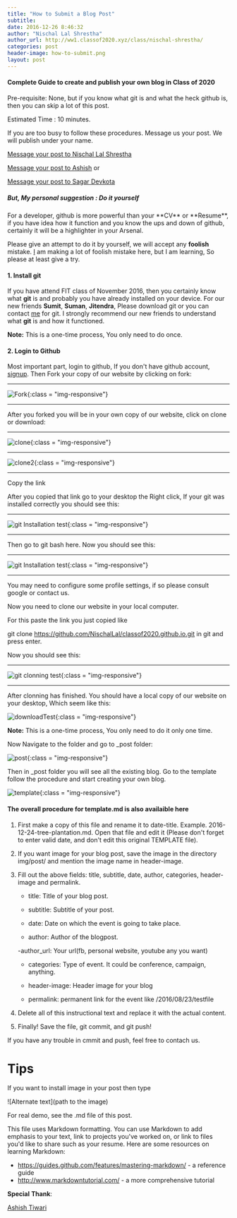 ```yaml
---
title: "How to Submit a Blog Post"
subtitle:
date: 2016-12-26 8:46:32
author: "Nischal Lal Shrestha"
author_url: http://ww1.classof2020.xyz/class/nischal-shrestha/
categories: post
header-image: how-to-submit.png
layout: post
---
```


<h4>Complete Guide to create and publish your own blog in Class of 2020</h4>

Pre-requisite: None, but if you know what git is and what the heck github is, then you can skip a lot of this post.

Estimated Time : 10 minutes.

If you are too busy to follow  these procedures. Message us your post. We will publish under your name.

[Message your post to Nischal Lal Shrestha](https://www.facebook.com/NischalLalShrestha)

[Message your post to Ashish](https://www.facebook.com/megamindat) or

[Message your post to Sagar Devkota](https://facebook.com/sagardev1998)

<h5>But, My personal suggestion : Do it yourself</h5>
For a developer, github is more powerful than your **CV** or **Resume**, if you have idea how it function and you know the ups and down of github, certainly it will be a highlighter in your Arsenal.

Please give an attempt to do it by yourself,  we will accept any **foolish** mistake. [I](https://www.facebook.com/NischalLalShrestha) am making a lot of foolish mistake here, but I am learning, So please at least give a try.

<h4>1. Install git</h4>


If you have attend FIT class of November 2016, then you certainly know what **git** is and probably you have already installed on your device. For our new friends **Sumit**, **Suman**, **Jitendra**, Please download git or you can contact [me](https://www.facebook.com/NischalLalShrestha) for git. I strongly recommend our new friends to understand what **git** is and how it functioned.


**Note:** This is a one-time process, You only need to do once.

<h4>2. Login to Github</h4>

Most important part, login to github, If you don't have github account, [signup](https://www.github.io).
Then Fork your copy of our website by clicking on fork:

---------------------------------------------------------------------------------

![Fork](/img/post/fork.jpg){:class = "img-responsive"}

---------------------------------------------------------------------------------


After you forked you will be in your own copy of our website, click on clone or download:


---------------------------------------------------------------------------------

![clone](/img/post/clone1.jpg){:class = "img-responsive"}

---------------------------------------------------------------------------------

![clone2](/img/post/clone2.jpg){:class = "img-responsive"}

---------------------------------------------------------------------------------

Copy the link


After you copied that link go to your desktop the Right click, If your git was installed correctly you should see this:


---------------------------------------------------------------------------------


![git Installation test](/img/post/post-bg-02.jpg){:class = "img-responsive"}


---------------------------------------------------------------------------------
Then go to git bash here. Now you should see this:

---------------------------------------------------------------------------------


![git Installation test](/img/post/bg-post-03.jpg){:class = "img-responsive"}

---------------------------------------------------------------------------------

You may need to configure some profile settings, if so please consult google or contact us.

Now you need to clone our website in your local computer.

For this paste the link you just copied like

git clone https://github.com/NischalLal/classof2020.github.io.git in git and press enter.

Now you should see this:

---------------------------------------------------------------------------------

![git clonning test](/img/post/clonning.jpg){:class = "img-responsive"}

---------------------------------------------------------------------------------

After clonning has finished. You should have a local copy of our website on your desktop, Which seem like this:

![downloadTest](/img/post/download.jpg){:class = "img-responsive"}

**Note:** This is a one-time process, You only need to do it only one time.

Now Navigate to the folder and go to _post folder:

![post](/img/post/post.jpg){:class = "img-responsive"}

Then in _post folder you will see all the existing blog.
Go to the template follow the procedure and  start creating your own blog.

![template](/img/post/template.jpg){:class = "img-responsive"}



<h4>The overall procedure for template.md is also availaible here</h4>

1.	First make a copy of this file and rename it to date-title. Example. 2016-12-24-tree-plantation.md.
    Open that file and edit it (Please don't forget to enter valid date, and don't edit this original TEMPLATE file).

2.	If you want image for your blog post, save the image in the directory img/post/ and mention the image name in header-image.

3. 	Fill out the above fields: title, subtitle, date, author, categories, header-image and permalink.

	- title: Title of your blog post.  

	- subtitle: Subtitle of your post.

	- date: Date on which the event is going to take place.

	- author: Author of the blogpost.

	-author_url: Your url(fb, personal website, youtube any you want)

	- categories: Type of event. It could be conference, campaign, anything.

	- header-image: Header image for your blog

	- permalink: permanent link for the event like /2016/08/23/testfile

4. 	Delete all of this instructional text and replace it with the actual content.

5. 	Finally! Save the file, git commit, and git push!

If you have any trouble in cmmit and push, feel free to contach us.
# Tips

If you want to install image in your post then type
  <p>![Alternate text](path to the image)</p>

  For real demo, see the .md file of this post.

This file uses Markdown formatting. You can use Markdown to add emphasis
to your text, link to projects you've worked on, or link to files you'd like to
share such as your resume. Here are some resources on learning Markdown:
  - https://guides.github.com/features/mastering-markdown/ - a reference
    guide
  - http://www.markdowntutorial.com/ - a more comprehensive tutorial


 **Special** **Thank**:

 [Ashish Tiwari](https://www.facebook.com/megamindat)
